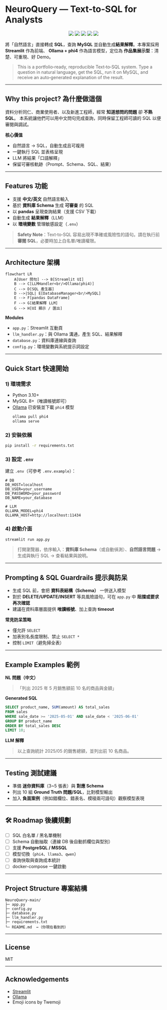 # NeuroQuery — Text-to-SQL for Analysts

<p align="center">
  <img src="https://img.shields.io/badge/Type-Text_to_SQL-blue" />
  <img src="https://img.shields.io/badge/Frontend-Streamlit-informational" />
  <img src="https://img.shields.io/badge/LLM-Ollama_phi4-success" />
  <img src="https://img.shields.io/badge/DB-MySQL-lightgrey" />
  <img src="https://img.shields.io/badge/License-MIT-brightgreen" />
</p>

將「自然語言」直接轉成 **SQL**，查詢 **MySQL** 並自動生成**結果解釋**。本專案採用 **Streamlit** 作為前端、
**Ollama + phi4** 作為語言模型，定位為 **作品集展示型**：清楚、可重現、好 Demo。

> This is a portfolio‑ready, reproducible Text‑to‑SQL system. Type a question in natural language, get the SQL, run it on MySQL, and receive an auto‑generated explanation of the result.

---

##  Why this project? 為什麼做這個
資料分析同仁、商業使用者、以及新進工程師，經常 **知道想問的問題** 卻 **不熟 SQL**。
本系統讓他們可以用中文問句完成查詢，同時保留工程師可讀的 SQL 以便審閱與調試。

**核心價值**
-  自然語言 → SQL，自動生成且可複用  
-  一鍵執行 SQL 並表格呈現  
-  LLM 將結果「口語解釋」  
-  保留可審核軌跡（Prompt、Schema、SQL、結果）

---

##  Features 功能
- 支援 **中文/英文** 自然語言輸入
- 基於 **資料庫 Schema** 生成 **可審查** 的 SQL
- 以 **pandas** 呈現查詢結果（支援 CSV 下載）
- 自動生成 **結果解釋**（LLM）
- 以 **環境變數** 管理敏感設定（`.env`）

> **Safety Note**：Text‑to‑SQL 容易出現不準確或風險性的語句。請在執行前 **審閱 SQL**，必要時加上白名單/唯讀權限。

---

##  Architecture 架構
```
flowchart LR
    A[User 問句] --> B[Streamlit UI]
    B --> C[LLMHandler<br/>Ollama(phi4)]
    C --> D[SQL 產生器]
    D -->|SQL| E[DatabaseManager<br/>MySQL]
    E --> F[pandas DataFrame]
    F --> G[結果解釋 LLM]
    G --> H[UI 顯示 / 匯出]
```
**Modules**
- `app.py`：Streamlit 互動頁
- `llm_handler.py`：與 Ollama 溝通，產生 SQL、結果解釋
- `database.py`：資料庫連線與查詢
- `config.py`：環境變數與系統提示詞設定

---

##  Quick Start 快速開始

### 1) 環境需求
- Python 3.10+
- MySQL 8+（唯讀帳號即可）
- [Ollama](https://ollama.com/) 已安裝並下載 `phi4` 模型  
  ```bash
  ollama pull phi4
  ollama serve
  ```

### 2) 安裝依賴
```bash
pip install -r requirements.txt
```

### 3) 設定 `.env`
建立 `.env`（可參考 `.env.example`）：
```dotenv
# DB
DB_HOST=localhost
DB_USER=your_username
DB_PASSWORD=your_password
DB_NAME=your_database

# LLM
OLLAMA_MODEL=phi4
OLLAMA_HOST=http://localhost:11434
```

### 4) 啟動介面
```bash
streamlit run app.py
```

> 打開瀏覽器，依序輸入：**資料庫 Schema**（或自動偵測）、**自然語言問題** → 生成與執行 SQL → 查看結果與說明。

---

##  Prompting & SQL Guardrails 提示與防呆
- 生成 SQL 前，會把 **資料表結構（Schema）** 一併送入模型
- 對於 **DELETE/UPDATE/INSERT** 等具風險語句，可在 `app.py` 中 **阻擋或要求再次確認**
- 建議在資料庫層面提供 **唯讀帳號**、加上查詢 **timeout**

**常見防呆策略**
- 僅允許 `SELECT`
- 加表別名長度限制、禁止 `SELECT *`
- 控制 `LIMIT`（避免掃全表）

---

##  Example Examples 範例
**NL 問題（中文）**
> 「列出 2025 年 5 月銷售額前 10 名的商品與金額」

**Generated SQL**
```sql
SELECT product_name, SUM(amount) AS total_sales
FROM sales
WHERE sale_date >= '2025-05-01' AND sale_date < '2025-06-01'
GROUP BY product_name
ORDER BY total_sales DESC
LIMIT 10;
```

**LLM 解釋**
> 以上查詢統計 2025/05 的銷售總額，並列出前 10 名商品。

---

##  Testing 測試建議
- 準備 **迷你資料庫**（3~5 張表）與 **對應 Schema**
- 列出 10 組 **Ground Truth 問題/SQL**，比對模型輸出
- 加入 **負面案例**（例如錯欄位、錯表名、模稜兩可語句）觀察模型表現

---

## 🛠 Roadmap 後續規劃
- [ ] SQL 白名單 / 黑名單機制
- [ ] Schema 自動抽取（連線 DB 後自動抓欄位與型別）
- [ ] 支援 **PostgreSQL / MSSQL**
- [ ] 模型切換（`phi4`、`llama3`、`qwen`）
- [ ] 查詢快取與查詢成本統計
- [ ] docker-compose 一鍵啟動

---

##  Project Structure 專案結構
```
NeuroQuery-main/
├─ app.py
├─ config.py
├─ database.py
├─ llm_handler.py
├─ requirements.txt
└─ README.md  ←（你現在看到的）
```

---

##  License
MIT

---

##  Acknowledgements
- [Streamlit](https://streamlit.io/)
- [Ollama](https://ollama.com/)
- Emoji icons by Twemoji
